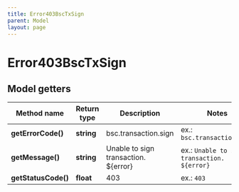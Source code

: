 ```yaml
---
title: Error403BscTxSign
parent: Model
layout: page
---
```


# Error403BscTxSign

## Model getters

Method name | Return type | Description | Notes
------------ | ------------- | ------------- | -------------
**getErrorCode()** | **string** | bsc.transaction.sign | ex.: `bsc.transaction.sign`
**getMessage()** | **string** | Unable to sign transaction. ${error} | ex.: `Unable to sign transaction. ${error}`
**getStatusCode()** | **float** | 403 | ex.: `403`

